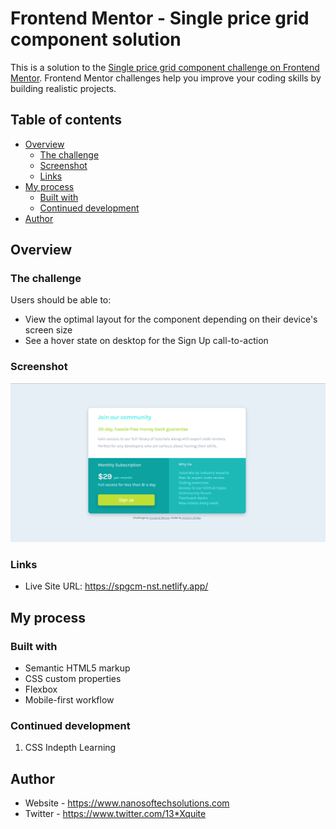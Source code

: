 # Frontend Mentor - Single price grid component solution

This is a solution to the [Single price grid component challenge on Frontend Mentor](https://www.frontendmentor.io/challenges/single-price-grid-component-5ce41129d0ff452fec5abbbc). Frontend Mentor challenges help you improve your coding skills by building realistic projects. 

## Table of contents

- [Overview](#overview)
  - [The challenge](#the-challenge)
  - [Screenshot](#screenshot)
  - [Links](#links)
- [My process](#my-process)
  - [Built with](#built-with)
  - [Continued development](#continued-development)
- [Author](#author)

## Overview

### The challenge

Users should be able to:

- View the optimal layout for the component depending on their device's screen size
- See a hover state on desktop for the Sign Up call-to-action

### Screenshot

![](./screenshot.png)

### Links

- Live Site URL: https://spgcm-nst.netlify.app/

## My process

### Built with

- Semantic HTML5 markup
- CSS custom properties
- Flexbox
- Mobile-first workflow


### Continued development

1. CSS Indepth Learning


## Author

- Website - https://www.nanosoftechsolutions.com
- Twitter - https://www.twitter.com/13*Xquite
